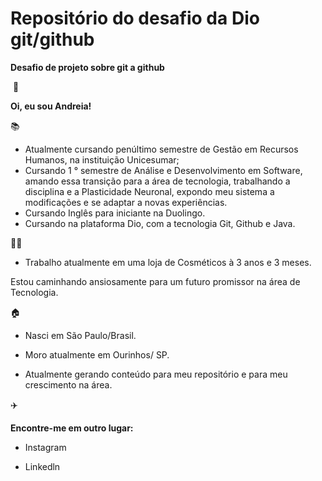 # Repositório do desafio da Dio git/github
**Desafio de projeto sobre git a github**

​                                                                     :wave:

**Oi, eu sou Andreia!**

:books:

- Atualmente cursando penúltimo semestre de Gestão em Recursos Humanos, na instituição Unicesumar;
- Cursando 1 ° semestre de Análise e Desenvolvimento em Software, amando essa transição para a área de tecnologia, trabalhando a disciplina e a Plasticidade Neuronal, expondo meu sistema a modificações e se adaptar a novas experiências.
- Cursando Inglês para iniciante na Duolingo.
- Cursando na plataforma Dio, com a tecnologia Git, Github e Java.



:construction_worker_woman:

- Trabalho atualmente em uma loja de Cosméticos à 3 anos e 3 meses.

Estou caminhando ansiosamente para um futuro promissor na área de Tecnologia.



:house:

- Nasci em São Paulo/Brasil.

- Moro atualmente em Ourinhos/ SP.
- Atualmente gerando conteúdo para meu repositório e para meu crescimento na área.



:airplane:

**Encontre-me em outro lugar:**

- Instagram



- Linkedln













